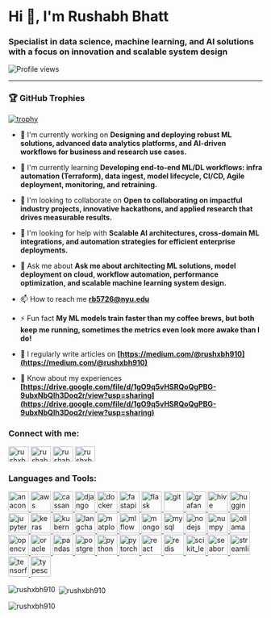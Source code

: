 # Hi 👋, I'm Rushabh Bhatt

### Specialist in data science, machine learning, and AI solutions with a focus on innovation and scalable system design

<p align="left">
  <img src="https://komarev.com/ghpvc/?username=rushxbh910&label=Profile%20views&color=0e75b6&style=flat"
       alt="Profile views" />
</p>

---

### 🏆 GitHub Trophies

[![trophy](https://github-trophies.vercel.app/?username=rushxbh910&theme=onedark)](https://github.com/lucthienphong1120/github-trophies)



- 🔭 I'm currently working on **Designing and deploying robust ML solutions, advanced data analytics platforms, and AI-driven workflows for business and research use cases.**

- 🌱 I'm currently learning **Developing end-to-end ML/DL workflows: infra automation (Terraform), data ingest, model lifecycle, CI/CD, Agile deployment, monitoring, and retraining.**

- 👯 I'm looking to collaborate on **Open to collaborating on impactful industry projects, innovative hackathons, and applied research that drives measurable results.**

- 🤝 I'm looking for help with **Scalable AI architectures, cross-domain ML integrations, and automation strategies for efficient enterprise deployments.**

- 💬 Ask me about **Ask me about architecting ML solutions, model deployment on cloud, workflow automation, performance optimization, and scalable machine learning system design.**

- 📫 How to reach me **rb5726@nyu.edu**

- ⚡ Fun fact **My ML models train faster than my coffee brews, but both keep me running, sometimes the metrics even look more awake than I do!**

- 📝 I regularly write articles on **[https://medium.com/@rushxbh910](https://medium.com/@rushxbh910)**

- 📄 Know about my experiences **[https://drive.google.com/file/d/1gO9q5vHSRQoQgPBG-9ubxNbQlh3Doq2r/view?usp=sharing](https://drive.google.com/file/d/1gO9q5vHSRQoQgPBG-9ubxNbQlh3Doq2r/view?usp=sharing)**

<h3 align="left">Connect with me:</h3>
<p align="left">
<a href="https://github.com/rushxbh910" target="blank"><img align="center" src="https://raw.githubusercontent.com/rahuldkjain/github-profile-readme-generator/master/src/images/icons/Social/github.svg" alt="rushxbh910" height="30" width="40" /></a>
<a href="https://linkedin.com/in/rushabh-bhatt910" target="blank"><img align="center" src="https://raw.githubusercontent.com/rahuldkjain/github-profile-readme-generator/master/src/images/icons/Social/linked-in-alt.svg" alt="rushabh-bhatt910" height="30" width="40" /></a>
<a href="https://kaggle.com/rushabhbhatt9100" target="blank"><img align="center" src="https://raw.githubusercontent.com/rahuldkjain/github-profile-readme-generator/master/src/images/icons/Social/kaggle.svg" alt="rushabhbhatt9100" height="30" width="40" /></a>
<a href="https://medium.com/rushxbh910" target="blank"><img align="center" src="https://raw.githubusercontent.com/rahuldkjain/github-profile-readme-generator/master/src/images/icons/Social/medium.svg" alt="rushxbh910" height="30" width="40" /></a>
</p>

<h3 align="left">Languages and Tools:</h3>
<p align="left"> <a href="https://developer.mozilla.org/en-US/docs/Web/anaconda" target="_blank" rel="noreferrer"> <img src="https://skillicons.dev/icons?i=anaconda" alt="anaconda" width="40" height="40"/> </a> <a href="https://developer.mozilla.org/en-US/docs/Web/aws" target="_blank" rel="noreferrer"> <img src="https://skillicons.dev/icons?i=aws" alt="aws" width="40" height="40"/> </a> <a href="https://developer.mozilla.org/en-US/docs/Web/cassandra" target="_blank" rel="noreferrer"> <img src="https://skillicons.dev/icons?i=cassandra" alt="cassandra" width="40" height="40"/> </a> <a href="https://developer.mozilla.org/en-US/docs/Web/django" target="_blank" rel="noreferrer"> <img src="https://skillicons.dev/icons?i=django" alt="django" width="40" height="40"/> </a> <a href="https://developer.mozilla.org/en-US/docs/Web/docker" target="_blank" rel="noreferrer"> <img src="https://skillicons.dev/icons?i=docker" alt="docker" width="40" height="40"/> </a> <a href="https://developer.mozilla.org/en-US/docs/Web/fastapi" target="_blank" rel="noreferrer"> <img src="https://skillicons.dev/icons?i=fastapi" alt="fastapi" width="40" height="40"/> </a> <a href="https://developer.mozilla.org/en-US/docs/Web/flask" target="_blank" rel="noreferrer"> <img src="https://skillicons.dev/icons?i=flask" alt="flask" width="40" height="40"/> </a> <a href="https://developer.mozilla.org/en-US/docs/Web/git" target="_blank" rel="noreferrer"> <img src="https://skillicons.dev/icons?i=git" alt="git" width="40" height="40"/> </a> <a href="https://developer.mozilla.org/en-US/docs/Web/grafana" target="_blank" rel="noreferrer"> <img src="https://skillicons.dev/icons?i=grafana" alt="grafana" width="40" height="40"/> </a> <a href="https://developer.mozilla.org/en-US/docs/Web/hive" target="_blank" rel="noreferrer"> <img src="https://cdn.simpleicons.org/apachehive/FDEE21" alt="hive" width="40" height="40"/> </a> <a href="https://developer.mozilla.org/en-US/docs/Web/huggingface" target="_blank" rel="noreferrer"> <img src="https://cdn.simpleicons.org/huggingface" alt="huggingface" width="40" height="40"/> </a> <a href="https://developer.mozilla.org/en-US/docs/Web/jupyter" target="_blank" rel="noreferrer"> <img src="https://cdn.jsdelivr.net/gh/devicons/devicon/icons/jupyter/jupyter-original-wordmark.svg" alt="jupyter" width="40" height="40"/> </a> <a href="https://developer.mozilla.org/en-US/docs/Web/keras" target="_blank" rel="noreferrer"> <img src="https://cdn.jsdelivr.net/gh/devicons/devicon/icons/keras/keras-original.svg" alt="keras" width="40" height="40"/> </a> <a href="https://developer.mozilla.org/en-US/docs/Web/kubernetes" target="_blank" rel="noreferrer"> <img src="https://skillicons.dev/icons?i=kubernetes" alt="kubernetes" width="40" height="40"/> </a> <a href="https://developer.mozilla.org/en-US/docs/Web/langchain" target="_blank" rel="noreferrer"> <img src="https://cdn.simpleicons.org/langchain/1C3C3C" alt="langchain" width="40" height="40"/> </a> <a href="https://developer.mozilla.org/en-US/docs/Web/matplotlib" target="_blank" rel="noreferrer"> <img src="https://cdn.jsdelivr.net/gh/devicons/devicon/icons/matplotlib/matplotlib-original.svg" alt="matplotlib" width="40" height="40"/> </a> <a href="https://developer.mozilla.org/en-US/docs/Web/mlflow" target="_blank" rel="noreferrer"> <img src="https://cdn.simpleicons.org/mlflow/0194E2" alt="mlflow" width="40" height="40"/> </a> <a href="https://developer.mozilla.org/en-US/docs/Web/mongodb" target="_blank" rel="noreferrer"> <img src="https://skillicons.dev/icons?i=mongodb" alt="mongodb" width="40" height="40"/> </a> <a href="https://developer.mozilla.org/en-US/docs/Web/mysql" target="_blank" rel="noreferrer"> <img src="https://skillicons.dev/icons?i=mysql" alt="mysql" width="40" height="40"/> </a> <a href="https://developer.mozilla.org/en-US/docs/Web/nodejs" target="_blank" rel="noreferrer"> <img src="https://skillicons.dev/icons?i=nodejs" alt="nodejs" width="40" height="40"/> </a> <a href="https://developer.mozilla.org/en-US/docs/Web/numpy" target="_blank" rel="noreferrer"> <img src="https://cdn.jsdelivr.net/gh/devicons/devicon/icons/numpy/numpy-original.svg" alt="numpy" width="40" height="40"/> </a> <a href="https://developer.mozilla.org/en-US/docs/Web/ollama" target="_blank" rel="noreferrer"> <img src="https://cdn.simpleicons.org/ollama" alt="ollama" width="40" height="40"/> </a> <a href="https://developer.mozilla.org/en-US/docs/Web/opencv" target="_blank" rel="noreferrer"> <img src="https://skillicons.dev/icons?i=opencv" alt="opencv" width="40" height="40"/> </a> <a href="https://developer.mozilla.org/en-US/docs/Web/oracle" target="_blank" rel="noreferrer"> <img src="https://cdn.jsdelivr.net/gh/devicons/devicon/icons/oracle/oracle-original.svg" alt="oracle" width="40" height="40"/> </a> <a href="https://developer.mozilla.org/en-US/docs/Web/pandas" target="_blank" rel="noreferrer"> <img src="https://cdn.jsdelivr.net/gh/devicons/devicon/icons/pandas/pandas-original.svg" alt="pandas" width="40" height="40"/> </a> <a href="https://developer.mozilla.org/en-US/docs/Web/postgresql" target="_blank" rel="noreferrer"> <img src="https://skillicons.dev/icons?i=postgres" alt="postgresql" width="40" height="40"/> </a> <a href="https://developer.mozilla.org/en-US/docs/Web/python" target="_blank" rel="noreferrer"> <img src="https://skillicons.dev/icons?i=py" alt="python" width="40" height="40"/> </a> <a href="https://developer.mozilla.org/en-US/docs/Web/pytorch" target="_blank" rel="noreferrer"> <img src="https://skillicons.dev/icons?i=pytorch" alt="pytorch" width="40" height="40"/> </a> <a href="https://developer.mozilla.org/en-US/docs/Web/react" target="_blank" rel="noreferrer"> <img src="https://skillicons.dev/icons?i=react" alt="react" width="40" height="40"/> </a> <a href="https://developer.mozilla.org/en-US/docs/Web/redis" target="_blank" rel="noreferrer"> <img src="https://skillicons.dev/icons?i=redis" alt="redis" width="40" height="40"/> </a> <a href="https://developer.mozilla.org/en-US/docs/Web/scikit_learn" target="_blank" rel="noreferrer"> <img src="https://skillicons.dev/icons?i=scikitlearn" alt="scikit_learn" width="40" height="40"/> </a> <a href="https://developer.mozilla.org/en-US/docs/Web/seaborn" target="_blank" rel="noreferrer"> <img src="https://cdn.jsdelivr.net/gh/devicons/devicon/icons/python/python-original.svg" alt="seaborn" width="40" height="40"/> </a> <a href="https://developer.mozilla.org/en-US/docs/Web/streamlit" target="_blank" rel="noreferrer"> <img src="https://cdn.simpleicons.org/streamlit/FF4B4B" alt="streamlit" width="40" height="40"/> </a> <a href="https://developer.mozilla.org/en-US/docs/Web/tensorflow" target="_blank" rel="noreferrer"> <img src="https://skillicons.dev/icons?i=tensorflow" alt="tensorflow" width="40" height="40"/> </a> <a href="https://developer.mozilla.org/en-US/docs/Web/typescript" target="_blank" rel="noreferrer"> <img src="https://skillicons.dev/icons?i=ts" alt="typescript" width="40" height="40"/> </a></p>

<p><img align="left" src="https://github-readme-stats.vercel.app/api/top-langs?username=rushxbh910&show_icons=true&locale=en&layout=compact" alt="rushxbh910" /></p>

<p>&nbsp;<img align="center" src="https://github-readme-stats.vercel.app/api?username=rushxbh910&show_icons=true&locale=en" alt="rushxbh910" /></p>

<p><img align="center" src="https://github-readme-streak-stats.herokuapp.com/?user=rushxbh910&" alt="rushxbh910" /></p>

